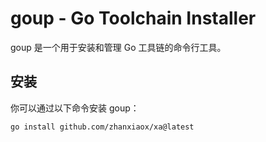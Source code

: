 # goup - Go Toolchain Installer

goup 是一个用于安装和管理 Go 工具链的命令行工具。

## 安装

你可以通过以下命令安装 goup：

```bash
go install github.com/zhanxiaox/xa@latest
